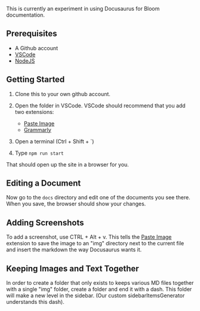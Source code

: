This is currently an experiment in using Docusaurus for Bloom documentation.



## Prerequisites
* A Github account
* [VSCode](https://code.visualstudio.com/download)
* [NodeJS](https://nodejs.org/en/download/)

## Getting Started

1. Clone this to your own github account.

1. Open the folder in VSCode.
VSCode should recommend that you add two extensions:
    * [Paste Image](https://github.com/mushanshitiancai/vscode-paste-image)
    * [Grammarly](https://github.com/znck/grammarly)

1. Open a terminal (Ctrl + Shift + `)
1. Type `npm run start`

That should open up the site in a browser for you.

## Editing a Document
Now go to the `docs` directory and edit one of the documents you see there. When you save, the browser should show your changes.

## Adding Screenshots
To add a screenshot, use CTRL + Alt + v. This tells the [Paste Image](https://github.com/mushanshitiancai/vscode-paste-image) extension to save the image to an "img" directory next to the current file and insert the markdown the way Docusaurus wants it. 

## Keeping Images and Text Together
In order to create a folder that only exists to keeps various MD files together with a single "img" folder, create a folder and end it with a dash. This folder will make a new level in the sidebar. (Our custom sidebarItemsGenerator understands this dash).